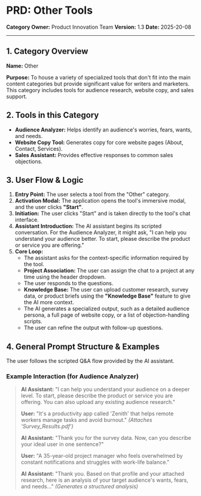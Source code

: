 
# PRD: Other Tools

**Category Owner:** Product Innovation Team
**Version:** 1.3
**Date:** 2025-20-08

---

## 1. Category Overview

**Name:** Other

**Purpose:** To house a variety of specialized tools that don't fit into the main content categories but provide significant value for writers and marketers. This category includes tools for audience research, website copy, and sales support.

## 2. Tools in this Category

- **Audience Analyzer:** Helps identify an audience's worries, fears, wants, and needs.
- **Website Copy Tool:** Generates copy for core website pages (About, Contact, Services).
- **Sales Assistant:** Provides effective responses to common sales objections.

## 3. User Flow & Logic

1.  **Entry Point:** The user selects a tool from the "Other" category.
2.  **Activation Modal:** The application opens the tool's immersive modal, and the user clicks **"Start"**.
3.  **Initiation:** The user clicks "Start" and is taken directly to the tool's chat interface.
4.  **Assistant Introduction:** The AI assistant begins its scripted conversation. For the Audience Analyzer, it might ask, "I can help you understand your audience better. To start, please describe the product or service you are offering."
5.  **Core Loop:**
    - The assistant asks for the context-specific information required by the tool.
    - **Project Association:** The user can assign the chat to a project at any time using the header dropdown.
    - The user responds to the questions.
    - **Knowledge Base:** The user can upload customer research, survey data, or product briefs using the **"Knowledge Base"** feature to give the AI more context.
    - The AI generates a specialized output, such as a detailed audience persona, a full page of website copy, or a list of objection-handling scripts.
    - The user can refine the output with follow-up questions.

## 4. General Prompt Structure & Examples

The user follows the scripted Q&A flow provided by the AI assistant.

### Example Interaction (for Audience Analyzer)

> **AI Assistant:** "I can help you understand your audience on a deeper level. To start, please describe the product or service you are offering. You can also upload any existing audience research."
>
> **User:** "It's a productivity app called 'Zenith' that helps remote workers manage tasks and avoid burnout." *(Attaches 'Survey_Results.pdf')*
>
> **AI Assistant:** "Thank you for the survey data. Now, can you describe your ideal user in one sentence?"
>
> **User:** "A 35-year-old project manager who feels overwhelmed by constant notifications and struggles with work-life balance."
>
> **AI Assistant:** "Thank you. Based on that profile and your attached research, here is an analysis of your target audience's wants, fears, and needs..."
> *(Generates a structured analysis)*
